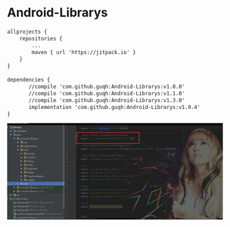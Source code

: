 # Android-Librarys

	allprojects {
		repositories {
			...
			maven { url 'https://jitpack.io' }
		}
	}
  
  	dependencies {
	       //compile 'com.github.guqh:Android-Librarys:v1.0.0'
	       //compile 'com.github.guqh:Android-Librarys:v1.1.0'
	       //compile 'com.github.guqh:Android-Librarys:v1.3.0'
	       implementation 'com.github.guqh:Android-Librarys:v1.9.4'
	}
![image](https://github.com/guqh/Android-Librarys/blob/master/MyApplication/app/src/main/res/mipmap-hdpi/info.jpg)
